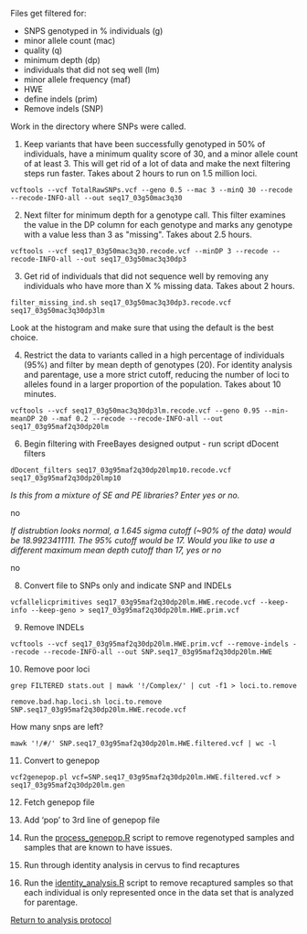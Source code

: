 Files get filtered for:

- SNPS genotyped in % individuals (g)
- minor allele count (mac)
- quality (q)
- minimum depth (dp)
- individuals that did not seq well (lm)
- minor allele frequency (maf)
- HWE
- define indels (prim)
- Remove indels (SNP)

Work in the directory where SNPs were called.

1. Keep variants that have been successfully genotyped in 50% of individuals, have a minimum quality score of 30, and a minor allele count of at least 3.  This will get rid of a lot of data and make the next filtering steps run faster. Takes about 2 hours to run on 1.5 million loci.

 `vcftools --vcf TotalRawSNPs.vcf --geno 0.5 --mac 3 --minQ 30 --recode --recode-INFO-all --out seq17_03g50mac3q30`

2. Next filter for minimum depth for a genotype call.  This filter examines the value in the DP column for each genotype and marks any genotype with a value less than 3 as "missing".  Takes about 2.5 hours.

 `vcftools --vcf seq17_03g50mac3q30.recode.vcf --minDP 3 --recode --recode-INFO-all --out seq17_03g50mac3q30dp3`

3. Get rid of individuals that did not sequence well by removing any individuals who have more than X % missing data.  Takes about 2 hours.

 `filter_missing_ind.sh seq17_03g50mac3q30dp3.recode.vcf  seq17_03g50mac3q30dp3lm`
 
 Look at the histogram and make sure that using the default is the best choice.
  
4. Restrict the data to variants called in a high percentage of individuals (95%) and filter by mean depth of genotypes (20). For identity analysis and parentage, use a more strict cutoff, reducing the number of loci to alleles found in a larger proportion of the population.  Takes about 10 minutes.

 `vcftools --vcf seq17_03g50mac3q30dp3lm.recode.vcf --geno 0.95 --min-meanDP 20 --maf 0.2 --recode --recode-INFO-all --out seq17_03g95maf2q30dp20lm`

6. Begin filtering with FreeBayes designed output - run script dDocent filters

 `dDocent_filters seq17_03g95maf2q30dp20lmp10.recode.vcf seq17_03g95maf2q30dp20lmp10`

 *Is this from a mixture of SE and PE libraries? Enter yes or no.*

 no

 *If distrubtion looks normal, a 1.645 sigma cutoff (~90% of the data) would be 18.9923411111.  The 95% cutoff would be 17. Would you like to use a different maximum mean depth cutoff than 17, yes or no*

 no

8. Convert file to SNPs only and indicate SNP and INDELs

 `vcfallelicprimitives seq17_03g95maf2q30dp20lm.HWE.recode.vcf --keep-info --keep-geno > seq17_03g95maf2q30dp20lm.HWE.prim.vcf`

9. Remove INDELs

 `vcftools --vcf seq17_03g95maf2q30dp20lm.HWE.prim.vcf --remove-indels --recode --recode-INFO-all --out SNP.seq17_03g95maf2q30dp20lm.HWE`

10. Remove poor loci

 `grep FILTERED stats.out | mawk '!/Complex/' | cut -f1 > loci.to.remove`

 `remove.bad.hap.loci.sh loci.to.remove SNP.seq17_03g95maf2q30dp20lm.HWE.recode.vcf`

 How many snps are left?

 `mawk '!/#/' SNP.seq17_03g95maf2q30dp20lm.HWE.filtered.vcf | wc -l`

11. Convert to genepop

 `vcf2genepop.pl vcf=SNP.seq17_03g95maf2q30dp20lm.HWE.filtered.vcf > seq17_03g95maf2q30dp20lm.gen`

12. Fetch genepop file

13. Add ‘pop’ to 3rd line of genepop file

14. Run the [process_genepop.R](https://github.com/stuartmichelle/Genetics/blob/master/code/process_genepop.R) script to remove regenotyped samples and samples that are known to have issues.

15. Run through identity analysis in cervus to find recaptures

16. Run the [identity_analysis.R]() script to remove recaptured samples so that each individual is only represented once in the data set that is analyzed for parentage.

[Return to analysis protocol](./0.hiseq_ddocent.md)
